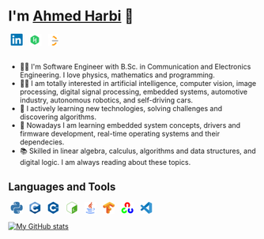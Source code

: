# I'm [Ahmed Harbi](http://www.linkedin.com/in/aharbii) 👋

<div>
  <a href="http://www.linkedin.com/in/aharbii"><img src="assets/linkedin.svg" alt="Linkedin Ahmed Harbi" title="cguzman" height="24px" hspace="5px" /></a>
  <a href="http://hackerrank.com/aharbii"><img src="assets/hackerrank.svg" alt="HackerRank Ahmed Harbi" title="HackerRank" height="24px" hspace="5px" /></a>
  <a href="http://leetcode.com/aharbii/"><img src="assets/leetcode.png" alt="LeetCode Ahmed Harbi" title="LeetCode" height="24px" hspace="5px" /></a>
</div>

<br>

- 👨‍🎓 I'm Software Engineer with B.Sc. in Communication and Electronics Engineering.
I love physics, mathematics and programming.
- 👨‍💻 I am totally interested in artificial intelligence, computer vision, image processing, digital signal processing, embedded systems, automotive industry, autonomous robotics, and self-driving cars.
- 🚀 I actively learning new technologies, solving challenges and discovering algorithms.
- 🌱 Nowadays I am learning embedded system concepts, drivers and firmware development, real-time operating systems and their dependecies.
- 📚 Skilled in linear algebra, calculus, algorithms and data structures, and digital logic. I am always reading about these topics.

## Languages and Tools

<a href="https://www.python.org"><img src="assets/python.svg" alt="Python" title="Python" height="24px" hspace="5px" /></a>
<a href="https://en.cppreference.com/w/"><img src="assets/C.svg" alt="C" title="C" height="24px" hspace="5px" /></a>
<a href="https://en.cppreference.com/w/"><img src="assets/cplusplus.svg" alt="C++" title="C++" height="24px" hspace="5px" /></a>
<a href="https://www.gnu.org/software/bash/"><img src="assets/gnubash.svg" alt="Bash" title="Bash" height="24px" hspace="5px" /></a>
<a href="https://www.java.com/en/"><img src="assets/java.svg" alt="Java" title="Java" height="24px" hspace="5px" /></a>
<a href="https://tensorflow.org"><img src="assets/tensorflow.svg" alt="Tensorflow" title="Tensorflow" height="24px" hspace="5px" /></a>
<a href="https://opencv.org"><img src="assets/opencv.svg" alt="OpenCV" title="OpenCV" height="24px" hspace="5px" /></a>
<a href="https://code.visualstudio.com"><img src="assets/vscode.svg" alt="Visual Studio Code" title="Visual Studio Code" height="24px" hspace="5px" /></a>

[![My GitHub stats](https://github-readme-stats.vercel.app/api?username=aharbii)](https://github.com/aharbii/)
